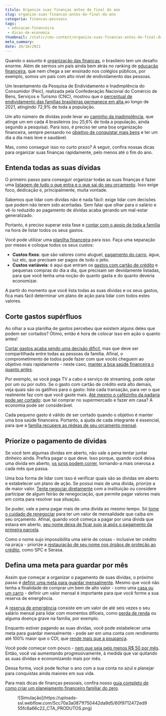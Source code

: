 ```yaml
---
titulo: Organize suas finanças antes do final do ano
slug: organize-suas-financas-antes-do-final-do-ano
categoria: financas-pessoais
tags:
 - educacao-financeira
 - dicas-de-economia
thumbnail: /static/cms-content/organize-suas-financas-antes-do-final-do-ano.jpg
meta_summary: 
date: 20/10/2021
---
```

Quando o assunto é [organização das finanças](https://www.embracon.com.br/blog/planejamento-financeiro-um-guia-para-as-financas-nao-sairem-de-controle), o brasileiro tem um desafio enorme. Além de sermos um país ainda bem atrás no ranking de [educação financeira](https://www.embracon.com.br/blog/entenda-a-importancia-da-educacao-financeira-na-sua-vida), que nem chega a ser ensinado nos colégios públicos, por exemplo, somos um país com alto nível de endividamento das pessoas.

Um levantamento da Pesquisa de Endividamento e Inadimplência do Consumidor (Peic), realizada pela Confederação Nacional do Comércio de Bens, Serviços e Turismo (CNC), mostrou que o [percentual de endividamento das famílias brasileiras permanece em alta ](https://agenciabrasil.ebc.com.br/economia/noticia/2021-08/cnc-percentual-de-familias-com-dividas-chega-729)ao longo de 2021, atingindo 72,9% de toda a população.

Um alto número de dívidas pode levar ao [caminho da inadimplência](https://www.embracon.com.br/blog/nao-consigo-pagar-meu-consorcio-e-agora), que atinge um em cada 4 brasileiros (ou 25,6% de toda a população, ainda segundo a pesquisa). Para isso, é preciso ter uma boa organização financeira, sempre pensando no [objetivo de conquistar mais bens](https://www.embracon.com.br/blog/5-formas-de-aumentar-seu-patrimonio-com-o-consorcio) e ter um dia a dia mais leve e saudável.

Mas, como conseguir isso no curto prazo? A seguir, confira nossas dicas para organizar suas finanças rapidamente, pelo menos até o fim do ano.

Entenda todas as suas dívidas 
------------------------------

O primeiro passo para conseguir organizar todas as suas finanças é fazer uma [listagem de tudo o que entra e o que sai do seu orçamento](https://www.embracon.com.br/blog/dicas-para-sair-das-dividas). Isso exige foco, dedicação e, principalmente, muita vontade.

Sabemos que lidar com dívidas não é nada fácil: exige lidar com decisões que podem não terem sido acertadas. Sem falar que olhar para o salário e vê-lo reduzido ao pagamento de dívidas acaba gerando um mal-estar generalizado.

Portanto, é preciso superar esta fase e [contar com o apoio de toda a família](https://www.embracon.com.br/blog/envolva-seus-filhos-nas-financas-da-familia) na hora de listar todos os seus gastos.

Você pode utilizar uma [planilha financeira](https://www.embracon.com.br/blog/como-criar-uma-planilha-de-planejamento-financeiro) para isso. Faça uma separação por meses e coloque todos os seus custos:

- **Custos fixos**: que são valores como aluguel, [pagamento do carro](https://www.embracon.com.br/blog/5-formas-de-pagamento-de-um-carro), água, luz etc, que precisam ser pagos de todo o jeito.
- **Custos variáveis**: é aqui que entram os [gastos com cartão de crédito](https://www.embracon.com.br/blog/divida-de-cartao-de-credito-como-sair-dela-e-nao-entrar-mais) e pequenas compras do dia a dia, que precisam ser devidamente listadas, para que você tenha uma noção do quanto gasta e do quanto deveria economizar.

A partir do momento que você lista todas as suas dívidas e os seus gastos, fica mais fácil determinar um plano de ação para lidar com todos estes valores.

Corte gastos supérfluos 
------------------------

Ao olhar a sua planilha de gastos percebeu que existem alguns deles que podem ser cortados? Ótimo, então é hora de colocar isso em ação o quanto antes!

[Cortar gastos acaba sendo uma decisão difícil](https://www.embracon.com.br/blog/gastos-superfluos-e-essenciais-saiba-diferenciar), mas que deve ser compartilhada entre todas as pessoas da família. Afinal, o comprometimento de todos pode fazer com que vocês cheguem ao objetivo mais rapidamente - neste caso, [manter a boa saúde financeira o quanto antes](https://www.embracon.com.br/blog/entenda-como-e-possivel-manter-a-saude-financeira-da-sua-familia).

Por exemplo, se você paga TV a cabo e serviço de streaming, pode optar por um ou por outro. Se o gasto com cartão de crédito está alto demais, veja quais são os gatilhos para o gasto: liste cada transação, para ver o que realmente faz com que você gaste mais. [Até mesmo o cafézinho da padaria pode ser cortado](https://www.embracon.com.br/blog/como-identificar-e-eliminar-gastos-desnecessarios): que tal comprar no supermercado e fazer em casa? A economia pode ser considerável.

Cada pequeno gasto é válido de ser cortado quando o objetivo é manter uma boa saúde financeira. Portanto, a ajuda de cada integrante é essencial, para que a [família recupere as rédeas de seu orçamento mensal](https://www.embracon.com.br/blog/aprenda-como-montar-um-orcamento-familiar-em-5-passos).

Priorize o pagamento de dívidas 
--------------------------------

Se você tem algumas dívidas em aberto, não vale a pena tentar juntar dinheiro ainda. Prefira pagar o que deve. Isso porque, quando você deixa uma dívida em aberto, [os juros podem correr](https://www.embracon.com.br/blog/como-os-juros-afetam-a-sua-vida), tornando-a mais onerosa a cada mês que passa.

Uma boa forma de lidar com isso é verificar quais são as dívidas em aberto e estabelecer um plano de ação. Se possui mais de uma dívida, priorize a de maior valor. [Tente negociar diretamente](https://www.embracon.com.br/blog/4-dicas-para-conseguir-uma-boa-negociacao-na-hora-de-adquirir-o-seu-bem) com a instituição ou considere participar de algum feirão de renegociação, que permite pagar valores mais em conta para resolver sua situação.

Se puder, vale a pena pagar mais de uma dívida ao mesmo tempo. Só [tome o cuidado de renegociar](https://www.embracon.com.br/blog/como-funciona-a-renegociacao-da-divida-de-consorcio) para ter um valor de mensalidade que caiba em seu orçamento. Afinal, quando você começa a pagar por uma dívida que estava em aberto, [seu nome deixa de ficar sujo já após o pagamento da primeira parcela](https://www.embracon.com.br/blog/saiba-o-que-fazer-para-limpar-o-nome).

Como o nome sujo impossibilita uma série de coisas - inclusive ter crédito na praça - priorize a [restauração de seu nome nos órgãos de proteção ao crédito](https://www.embracon.com.br/blog/o-que-e-o-spc-serasa-e-como-ele-influencia-na-sua-vida-financeira), como SPC e Serasa.

Defina uma meta para guardar por mês 
-------------------------------------

Assim que começar a organizar o pagamento de suas dívidas, o próximo passo é [definir uma meta para guardar mensalmente](https://www.embracon.com.br/blog/planejamento-financeiro-para-iniciantes-os-primeiros-passos). Mesmo que você não tenha a finalidade de comprar um bem de alto valor - como uma [casa ou um carro](https://www.embracon.com.br/blog/quero-comprar-uma-casa-ou-carro-com-consorcio-por-onde-comecar) - definir um valor mensal é importante para que você forme a sua reserva de emergência.

A [reserva de emergência](https://www.embracon.com.br/blog/quando-usar-a-reserva-de-emergencia) consiste em um valor de até seis vezes o seu salário mensal para lidar com momentos difíceis, como [perda de renda](https://www.embracon.com.br/blog/perda-de-renda-como-lidar) ou alguma doença grave na família, por exemplo.

Enquanto estiver pagando as suas dívidas, você pode estabelecer uma meta para guardar mensalmente - pode ser em uma conta com rendimento até 100% maior que o CDI, que [rende mais que a poupança](https://www.embracon.com.br/blog/vale-a-pena-guardar-dinheiro-na-poupanca).

Você pode começar com pouco - [nem que seja pelo menos R$ 50 por mês](https://www.embracon.com.br/blog/qual-o-melhor-investimento-para-r-50-r-500-ou-r-5000). Então, você vai aumentando progressivamente, à medida que vai quitando as suas dívidas e economizando mais por mês.

Dessa forma, você pode fechar o ano com a sua conta no azul e planejar para conquistas ainda maiores em sua vida.

Para mais dicas de finanças pessoais, confira nosso [guia completo de como criar um planejamento financeiro familiar do zero](https://www.embracon.com.br/blog/faca-um-planejamento-financeiro-anual).

<figure class="w-richtext-figure-type-image w-richtext-align-center"><div>![Simulação](https://uploads-ssl.webflow.com/5cc70a3a0871f750442da9d5/60f9712472ed955fc6a66c22_CTA_PRODUTOS.png)</div></figure>
